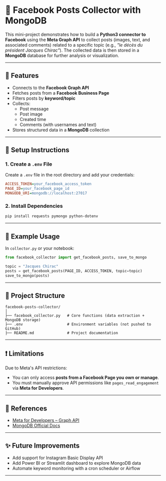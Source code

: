 # 📘 Facebook Posts Collector with MongoDB

This mini-project demonstrates how to build a **Python3 connector to Facebook** using the **Meta Graph API** to collect posts (images, text, and associated comments) related to a specific topic (e.g., *"le décès du président Jacques Chirac"*). The collected data is then stored in a **MongoDB** database for further analysis or visualization.

---

## 🚀 Features

- Connects to the **Facebook Graph API**
- Fetches posts from a **Facebook Business Page**
- Filters posts by **keyword/topic**
- Collects:
  - Post message
  - Post image
  - Created time
  - Comments (with usernames and text)
- Stores structured data in a **MongoDB** collection

---

## 🔧 Setup Instructions

### 1. Create a `.env` File

Create a `.env` file in the root directory and add your credentials:

```ini
ACCESS_TOKEN=your_facebook_access_token
PAGE_ID=your_facebook_page_id
MONGODB_URI=mongodb://localhost:27017
```

### 2. Install Dependencies

```bash
pip install requests pymongo python-dotenv
```

---

## 📜 Example Usage

In `collector.py` or your notebook:

```python
from facebook_collector import get_facebook_posts, save_to_mongo

topic = "Jacques Chirac"
posts = get_facebook_posts(PAGE_ID, ACCESS_TOKEN, topic=topic)
save_to_mongo(posts)
```

---

## 💾 Project Structure

```
facebook-posts-collector/
│
├── facebook_collector.py   # Core functions (data extraction + MongoDB storage)
├── .env                    # Environment variables (not pushed to GitHub)
├── README.md               # Project documentation
```

---

## ❗ Limitations

Due to Meta's API restrictions:

* You can only access **posts from a Facebook Page you own or manage**.
* You must manually approve API permissions like `pages_read_engagement` via **Meta for Developers**.

---

## 📘 References

* [Meta for Developers – Graph API](https://developers.facebook.com/docs/graph-api/)
* [MongoDB Official Docs](https://www.mongodb.com/docs/)

---

## ✨ Future Improvements

* Add support for Instagram Basic Display API
* Add Power BI or Streamlit dashboard to explore MongoDB data
* Automate keyword monitoring with a cron scheduler or Airflow

---
